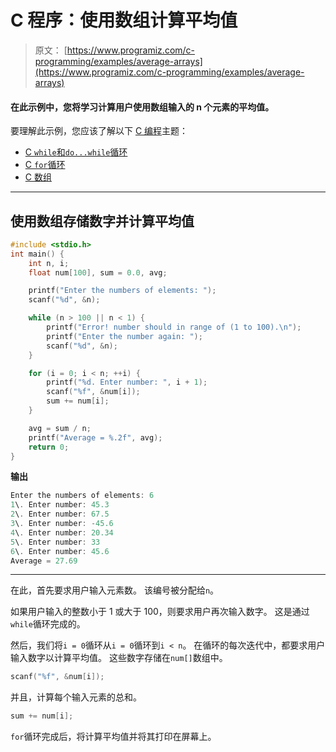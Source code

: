 # C 程序：使用数组计算平均值

> 原文： [https://www.programiz.com/c-programming/examples/average-arrays](https://www.programiz.com/c-programming/examples/average-arrays)

#### 在此示例中，您将学习计算用户使用数组输入的 n 个元素的平均值。

要理解此示例，您应该了解以下 [C 编程](/c-programming "C tutorial")主题：

*   [C `while`和`do...while`循环](/c-programming/c-do-while-loops)
*   [C `for`循环](/c-programming/c-for-loop)
*   [C 数组](/c-programming/c-arrays)

* * *

## 使用数组存储数字并计算平均值

```c
#include <stdio.h>
int main() {
    int n, i;
    float num[100], sum = 0.0, avg;

    printf("Enter the numbers of elements: ");
    scanf("%d", &n);

    while (n > 100 || n < 1) {
        printf("Error! number should in range of (1 to 100).\n");
        printf("Enter the number again: ");
        scanf("%d", &n);
    }

    for (i = 0; i < n; ++i) {
        printf("%d. Enter number: ", i + 1);
        scanf("%f", &num[i]);
        sum += num[i];
    }

    avg = sum / n;
    printf("Average = %.2f", avg);
    return 0;
} 
```

**输出**

```c
Enter the numbers of elements: 6
1\. Enter number: 45.3
2\. Enter number: 67.5
3\. Enter number: -45.6
4\. Enter number: 20.34
5\. Enter number: 33
6\. Enter number: 45.6
Average = 27.69 
```

* * *

在此，首先要求用户输入元素数。 该编号被分配给`n`。

如果用户输入的整数小于 1 或大于 100，则要求用户再次输入数字。 这是通过`while`循环完成的。

然后，我们将`i = 0`循环从`i = 0`循环到`i < n`。 在循环的每次迭代中，都要求用户输入数字以计算平均值。 这些数字存储在`num[]`数组中。

```c
scanf("%f", &num[i]); 
```

并且，计算每个输入元素的总和。

```c
sum += num[i]; 
```

`for`循环完成后，将计算平均值并将其打印在屏幕上。